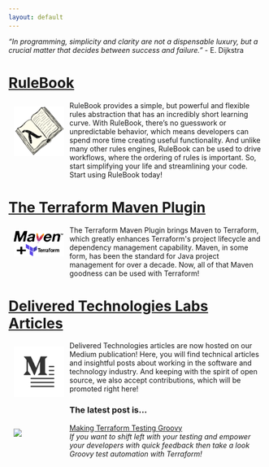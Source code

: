 ```yaml
---
layout: default
---
```


_“In programming, simplicity and clarity are not a dispensable luxury, but a crucial matter that decides between success and failure.”_ - E. Dijkstra

# <a href="{{ site.github.rulebook_repo_url }}">RuleBook</a>
<a href="{{ site.github.rulebook_repo_url }}" style="border: 0px"><img src="RuleBook.png" width="100px" align="left" style="margin: 10px 10px 30px 10px;"></a> RuleBook provides a simple, but powerful and flexible rules abstraction that has an incredibly short learning curve.
With RuleBook, there’s no guesswork or unpredictable behavior, which means developers can spend more time creating useful functionality. And unlike many other rules engines, RuleBook can be used to drive workflows, where the ordering of rules is important. So, start simplifying your life and streamlining your code. Start using RuleBook today!

# <a href="{{ site.github.terraform_maven_repo_url }}">The Terraform Maven Plugin</a>
<a href="{{ site.github.terraform_maven_repo_url }}" style="border: 0px"><img src="MavenTerraform.png" width="100px" align="left" style="margin: 10px 10px 30px 10px;"></a>The Terraform Maven Plugin brings Maven to Terraform, which greatly enhances Terraform's project lifecycle and dependency management capability. Maven, in some form, has been the standard for Java project management for over a decade. Now, all of that Maven goodness can be used with Terraform!

# <a href="https://medium.com/deliveredtechnologies">Delivered Technologies Labs Articles</a>
<a href="https://medium.com/deliveredtechnologies" style="border: 0px"><img src="medium.png" width="100px" align="left" style="margin: 10px 10px 30px 10px;"></a>Delivered Technologies articles are now hosted on our Medium publication! Here, you will find technical articles
and insightful posts about working in the software and technology industry. And keeping with the spirit of open source,
we also accept contributions, which will be promoted right here!

### The latest post is...

<img src="https://miro.medium.com/max/700/0*AAljmumr4WQR2pdO.jpg" width="100px" align="left" style="margin: 10px 10px 30px 10px;"><a href="https://medium.com/deliveredtechnologies/making-terraform-testing-groovy-6a9278bdce1">Making Terraform Testing Groovy</a><br/><i>If you want to shift left with your testing and empower your developers with quick feedback then take a look Groovy test automation with Terraform!</i>
